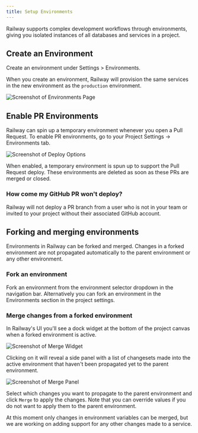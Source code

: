 ```yaml
---
title: Setup Environments
---
```


Railway supports complex development workflows through environments, giving you isolated instances of all databases and services in a project.

## Create an Environment

Create an environment under Settings > Environments.

When you create an environment, Railway will provision the same services in the new environment as the `production` environment.

<Image src="https://res.cloudinary.com/railway/image/upload/v1644621886/docs/Environments.gif"
            alt="Screenshot of Environments Page"
            layout="responsive"
            width={800} height={434} quality={100} />

## Enable PR Environments

Railway can spin up a temporary environment whenever you open a Pull Request.  To enable PR environments, go to your Project Settings -> Environments tab.

<Image
src="https://res.cloudinary.com/railway/image/upload/v1699568846/docs/enablePrEnv_f5n2hx.png"
alt="Screenshot of Deploy Options"
layout="responsive"
width={480} height={156} quality={80} />

When enabled, a temporary environment is spun up to support the Pull Request deploy. These environments are deleted as soon as these PRs are merged or closed.

### How come my GitHub PR won't deploy?

Railway will not deploy a PR branch from a user who is not in your team or invited to your project without their associated GitHub account.

## Forking and merging environments

Environments in Railway can be forked and merged.  Changes in a forked environment are not propagated automatically to the parent environment or any other environment.

### Fork an environment

Fork an environment from the environment selector dropdown in the navigation bar.  Alternatively you can fork an environment in the Environments section in the project settings.

### Merge changes from a forked environment

In Railway's UI you'll see a dock widget at the bottom of the project canvas when a forked environment is active. 

<Image src="https://res.cloudinary.com/railway/image/upload/v1690454775/environment-dock_niocez.png"
            alt="Screenshot of Merge Widget"
            layout="intrinsic"
            width={210 } height={45} quality={100} />

Clicking on it will reveal a side panel with a list of changesets made into the active environment that haven't been propagated yet to the parent environment. 

<Image src="https://res.cloudinary.com/railway/image/upload/v1690455300/environment-merge_ktyx7a.png"
            alt="Screenshot of Merge Panel"
            layout="responsive"
            width={429} height={439} quality={100} />

Select which changes you want to propagate to the parent environment and click `Merge` to apply the changes.  Note that you can override values if you do not want to apply them to the parent environment.

At this moment only changes in environment variables can be merged, but we are working on adding support for any other changes made to a service.